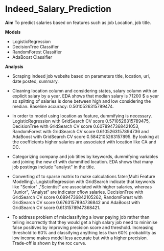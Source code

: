 # Indeed_Salary_Prediction #

**Aim** To predict salaries based on features such as job Location, job title.

**Models**

* LogisticRegression
* DecisionTree Classifier
* RandomForest Classifier
* AdaBoost Classifier

**Analysis**

* Scraping indeed job website based on parameters title, location, url, date posted, summary.

* Cleaning location column and considering states, salary column with an explicit salary by a year. EDA shows that median salary is 71200 $ a year so splitting of salaries is done between high and low considering the median. Baseline accuracy: 0.5010526315789474.  

* In order to model using location as feature, dummifying is necessary. LogisticRegression with GridSearch CV score 0.5710526315789475, DecisionTree with GridSearch CV score 0.6078947368421053, RandomForest with GridSearch CV score 0.6105263157894736 and AdaBoost with GridSearch CV score 0.5842105263157895. By looking at the coefficients higher salaries are associated with location like CA and DC.

* Categorizing company and job titles by keywords, dummifying variables and joining the new df with dummified location. EDA shows that many job postings include "analyst" in the title.

* Converting df to sparse matrix to make calculations fater(Multi Feature Modelling). LogisticRegression with GridSearch indicate that keywords like "Senior" ,"Scientist" are associated with higher salaries, whereas "Junior", "Analyst" are indicator oflow salaries. DecisionTree with GridSearch CV score 0.6894736842105262, RandomForest with GridSearch CV score 0.6763157894736842 and AdaBoost with GridSearch CV score 0.6131578947368421.

* To address problem of misclassifying a lower paying job rather than telling incorrectly that they would get a high salary job need to minimise false positives by improving precision score and threshold. Increasing threshold to 60% and  classifying anything less than 60% probability as low income makes model less accurate but with a higher precision. Trade-off is shown by the roc curve.
